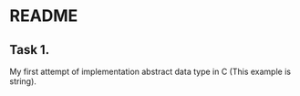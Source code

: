 # README

## Task 1. 
My first attempt of implementation abstract data type in C (This example is string).

